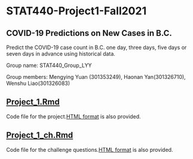 # STAT440-Project1-Fall2021
## COVID-19 Predictions on New Cases in B.C. 
Predict the COVID-19 case count in B.C. one day, three days, five days or seven days in advance using historical data.

Group name: STAT440_Group_LYY

Group members: Mengying Yuan (301353249), Haonan Yan(301326710), Wenshu Liao(301326083)

## [Project_1.Rmd](https://github.com/Hya64/STAT440-Project1-Fall2021/blob/main/Project_1.Rmd)

Code file for the project.[HTML format](https://github.com/Hya64/STAT440-Project1-Fall2021/blob/main/project_1.html) is also provided.

## [Project_1_ch.Rmd](https://github.com/Hya64/STAT440-Project1-Fall2021/blob/main/Project_1_ch.Rmd)

Code file for the challenge questions.[HTML format](https://github.com/Hya64/STAT440-Project1-Fall2021/blob/main/project_1_ch.html) is also provided.
